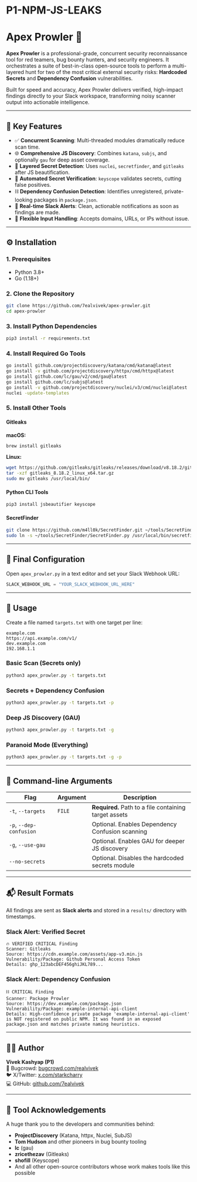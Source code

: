 # P1-NPM-JS-LEAKS

# Apex Prowler 🦅

**Apex Prowler** is a professional-grade, concurrent security reconnaissance tool for red teamers, bug bounty hunters, and security engineers. It orchestrates a suite of best-in-class open-source tools to perform a multi-layered hunt for two of the most critical external security risks: **Hardcoded Secrets** and **Dependency Confusion** vulnerabilities.

Built for speed and accuracy, Apex Prowler delivers verified, high-impact findings directly to your Slack workspace, transforming noisy scanner output into actionable intelligence.

---

## 🔑 Key Features

- ✅ **Concurrent Scanning**: Multi-threaded modules dramatically reduce scan time.  
- 🌐 **Comprehensive JS Discovery**: Combines `katana`, `subjs`, and optionally `gau` for deep asset coverage.  
- 🔐 **Layered Secret Detection**: Uses `nuclei`, `secretfinder`, and `gitleaks` after JS beautification.  
- 🤖 **Automated Secret Verification**: `keyscope` validates secrets, cutting false positives.  
- ⛓️ **Dependency Confusion Detection**: Identifies unregistered, private-looking packages in `package.json`.  
- 📢 **Real-time Slack Alerts**: Clean, actionable notifications as soon as findings are made.  
- 🧠 **Flexible Input Handling**: Accepts domains, URLs, or IPs without issue.  

---

## ⚙️ Installation

### 1. Prerequisites

- Python 3.8+  
- Go (1.18+)

### 2. Clone the Repository

```bash
git clone https://github.com/7ealvivek/apex-prowler.git
cd apex-prowler
```

### 3. Install Python Dependencies

```bash
pip3 install -r requirements.txt
```

### 4. Install Required Go Tools

```bash
go install github.com/projectdiscovery/katana/cmd/katana@latest
go install -v github.com/projectdiscovery/httpx/cmd/httpx@latest
go install github.com/lc/gau/v2/cmd/gau@latest
go install github.com/lc/subjs@latest
go install -v github.com/projectdiscovery/nuclei/v3/cmd/nuclei@latest
nuclei -update-templates
```

### 5. Install Other Tools

#### Gitleaks

**macOS:**

```bash
brew install gitleaks
```

**Linux:**

```bash
wget https://github.com/gitleaks/gitleaks/releases/download/v8.18.2/gitleaks_8.18.2_linux_x64.tar.gz
tar -xzf gitleaks_8.18.2_linux_x64.tar.gz
sudo mv gitleaks /usr/local/bin/
```

#### Python CLI Tools

```bash
pip3 install jsbeautifier keyscope
```

#### SecretFinder

```bash
git clone https://github.com/m4ll0k/SecretFinder.git ~/tools/SecretFinder
sudo ln -s ~/tools/SecretFinder/SecretFinder.py /usr/local/bin/secretfinder
```

---

## 🔧 Final Configuration

Open `apex_prowler.py` in a text editor and set your Slack Webhook URL:

```python
SLACK_WEBHOOK_URL = "YOUR_SLACK_WEBHOOK_URL_HERE"
```

---

## 🚀 Usage

Create a file named `targets.txt` with one target per line:

```text
example.com
https://api.example.com/v1/
dev.example.com
192.168.1.1
```

### Basic Scan (Secrets only)

```bash
python3 apex_prowler.py -t targets.txt
```

### Secrets + Dependency Confusion

```bash
python3 apex_prowler.py -t targets.txt -p
```

### Deep JS Discovery (GAU)

```bash
python3 apex_prowler.py -t targets.txt -g
```

### Paranoid Mode (Everything)

```bash
python3 apex_prowler.py -t targets.txt -g -p
```

---

## 🧩 Command-line Arguments

| Flag               | Argument | Description                                               |
|--------------------|----------|-----------------------------------------------------------|
| `-t`, `--targets`  | `FILE`   | **Required.** Path to a file containing target assets     |
| `-p`, `--dep-confusion` |      | Optional. Enables Dependency Confusion scanning           |
| `-g`, `--use-gau`  |          | Optional. Enables GAU for deeper JS discovery             |
| `--no-secrets`     |          | Optional. Disables the hardcoded secrets module           |

---

## 📬 Result Formats

All findings are sent as **Slack alerts** and stored in a `results/` directory with timestamps.

### Slack Alert: Verified Secret

```
🔥 VERIFIED CRITICAL Finding  
Scanner: Gitleaks  
Source: https://cdn.example.com/assets/app-v3.min.js  
Vulnerability/Package: Github Personal Access Token  
Details: ghp_123abcDEF456ghiJKL789...
```

### Slack Alert: Dependency Confusion

```
⛓️ CRITICAL Finding  
Scanner: Package Prowler  
Source: https://dev.example.com/package.json  
Vulnerability/Package: example-internal-api-client  
Details: High-confidence private package 'example-internal-api-client' is NOT registered on public NPM. It was found in an exposed package.json and matches private naming heuristics.
```

---

## 👨‍💻 Author

**Vivek Kashyap (P1)**  
🔗 Bugcrowd: [bugcrowd.com/realvivek](https://bugcrowd.com/realvivek)  
🐦 X/Twitter: [x.com/starkcharry](https://x.com/starkcharry)  
💻 GitHub: [github.com/7ealvivek](https://github.com/7ealvivek)

---

## 🙏 Tool Acknowledgements

A huge thank you to the developers and communities behind:

- **ProjectDiscovery** (Katana, httpx, Nuclei, SubJS)  
- **Tom Hudson** and other pioneers in bug bounty tooling  
- **lc** (gau)  
- **zricethezav** (Gitleaks)  
- **shofill** (Keyscope)  
- And all other open-source contributors whose work makes tools like this possible
